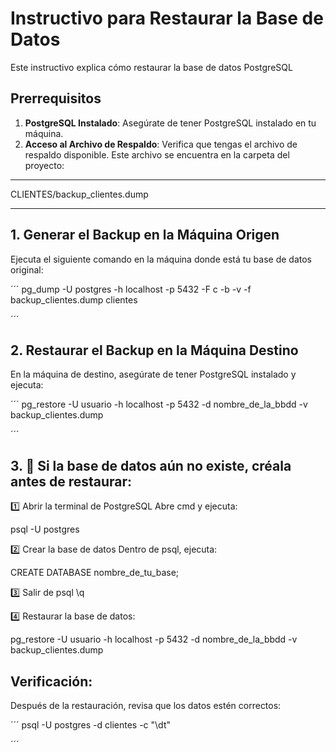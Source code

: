 # Instructivo para Restaurar la Base de Datos

Este instructivo explica cómo restaurar la base de datos PostgreSQL

## Prerrequisitos

1. **PostgreSQL Instalado**: Asegúrate de tener PostgreSQL instalado en tu máquina.
2. **Acceso al Archivo de Respaldo**: Verifica que tengas el archivo de respaldo disponible. Este archivo se encuentra en la carpeta del proyecto:

---

   CLIENTES/backup_clientes.dump

---
## 1. Generar el Backup en la Máquina Origen
Ejecuta el siguiente comando en la máquina donde está tu base de datos original:

´´´
pg_dump -U postgres -h localhost -p 5432 -F c -b -v -f backup_clientes.dump clientes

´´´

## 2. Restaurar el Backup en la Máquina Destino

En la máquina de destino, asegúrate de tener PostgreSQL instalado y ejecuta:

´´´
pg_restore -U usuario -h localhost -p 5432 -d nombre_de_la_bbdd -v backup_clientes.dump

´´´

## 3. 📌 Si la base de datos aún no existe, créala antes de restaurar:

1️⃣ Abrir la terminal de PostgreSQL
Abre cmd y ejecuta:


psql -U postgres

2️⃣ Crear la base de datos
Dentro de psql, ejecuta:

CREATE DATABASE nombre_de_tu_base;

3️⃣ Salir de psql
\q

4️⃣ Restaurar la base de datos:

pg_restore -U usuario -h localhost -p 5432 -d nombre_de_la_bbdd -v backup_clientes.dump

## Verificación:

Después de la restauración, revisa que los datos estén correctos:

´´´
psql -U postgres -d clientes -c "\dt"

´´´
